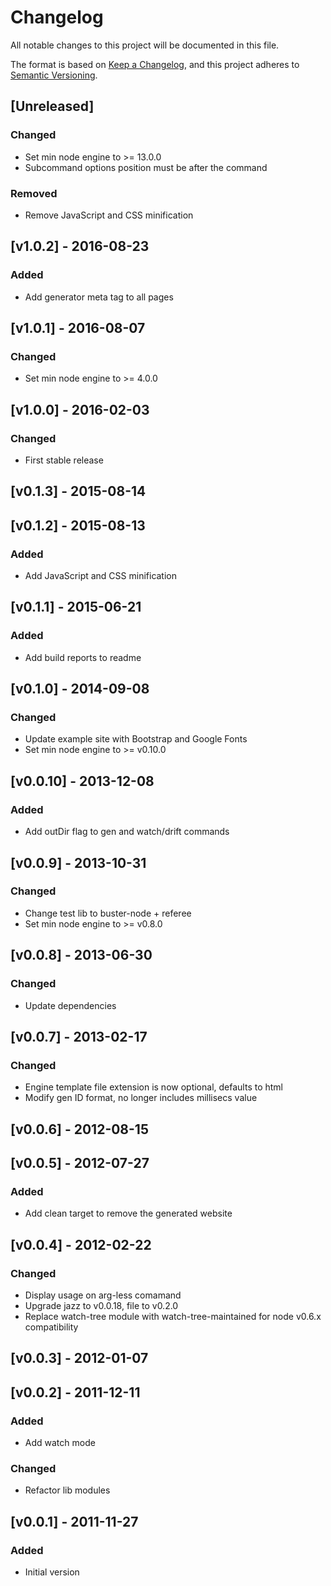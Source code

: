 
# Changelog
All notable changes to this project will be documented in this file.

The format is based on [Keep a Changelog](https://keepachangelog.com/en/1.0.0/),
and this project adheres to [Semantic Versioning](https://semver.org/spec/v2.0.0.html).

## [Unreleased]

### Changed
- Set min node engine to >= 13.0.0
- Subcommand options position must be after the command

### Removed
- Remove JavaScript and CSS minification

## [v1.0.2] - 2016-08-23

### Added
- Add generator meta tag to all pages

## [v1.0.1] - 2016-08-07

### Changed
- Set min node engine to >= 4.0.0

## [v1.0.0] - 2016-02-03

### Changed
- First stable release

## [v0.1.3] - 2015-08-14

## [v0.1.2] - 2015-08-13

### Added
- Add JavaScript and CSS minification

## [v0.1.1] - 2015-06-21

### Added
- Add build reports to readme

## [v0.1.0] - 2014-09-08

### Changed
- Update example site with Bootstrap and Google Fonts
- Set min node engine to >= v0.10.0

## [v0.0.10] - 2013-12-08

### Added
- Add outDir flag to gen and watch/drift commands

## [v0.0.9] - 2013-10-31

### Changed
- Change test lib to buster-node + referee
- Set min node engine to >= v0.8.0

## [v0.0.8] - 2013-06-30

### Changed
- Update dependencies

## [v0.0.7] - 2013-02-17

### Changed
- Engine template file extension is now optional, defaults to html
- Modify gen ID format, no longer includes millisecs value

## [v0.0.6] - 2012-08-15

## [v0.0.5] - 2012-07-27

### Added
- Add clean target to remove the generated website

## [v0.0.4] - 2012-02-22

### Changed
- Display usage on arg-less comamand
- Upgrade jazz to v0.0.18, file to v0.2.0
- Replace watch-tree module with watch-tree-maintained for node v0.6.x compatibility

## [v0.0.3] - 2012-01-07

## [v0.0.2] - 2011-12-11

### Added
- Add watch mode

### Changed
- Refactor lib modules

## [v0.0.1] - 2011-11-27

### Added
- Initial version



